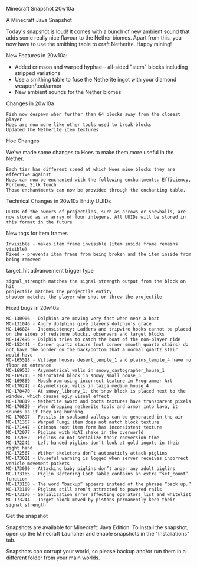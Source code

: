 
Minecraft Snapshot 20w10a

A Minecraft Java Snapshot

Today's snapshot is loud! It comes with a bunch of new ambient sound that adds some really nice flavour to the Nether biomes. Apart from this, you now have to use the smithing table to craft Netherite. Happy mining!

New Features in 20w10a:

   * Added crimson and warped hyphae – all-sided "stem" blocks including stripped variations
   * Use a smithing table to fuse the Netherite ingot with your diamond weapon/tool/armor
   * New ambient sounds for the Nether biomes

Changes in 20w10a

    Fish now despawn when further than 64 blocks away from the closest player
    Hoes are now more like other tools used to break blocks
    Updated the Netherite item textures

Hoe Changes

We've made some changes to Hoes to make them more useful in the Nether.

    Each tier has different speed at which Hoes mine blocks they are effective against
    Hoes can now be enchanted with the following enchantments: Efficiency, Fortune, Silk Touch
    Those enchantments can now be provided through the enchanting table.

Technical Changes in 20w10a
Entity UUIDs

    UUIDs of the owners of projectiles, such as arrows or snowballs, are now stored as an array of four integers. All UUIDs will be stored in this format in the future

New tags for item frames

    Invisible - makes item frame invisible (item inside frame remains visible)
    Fixed - prevents item frame from being broken and the item inside from being removed

target_hit advancement trigger type

    signal_strength matches the signal strength output from the block on hit
    projectile matches the projectile entity
    shooter matches the player who shot or threw the projectile

Fixed bugs in 20w10a

    MC-130906 - Dolphins are moving very fast when near a boat
    MC-131046 - Angry dolphins give players dolphin’s grace
    MC-146824 - Inconsistency: Ladders and tripwire hooks cannot be placed on the sides of redstone blocks, observers and target blocks
    MC-147496 - Dolphin tries to catch the boat of the non-player ride
    MC-152441 - Corner quartz stairs (not corner smooth quartz stairs) do not have the border on the back/bottom that a normal quartz stair would have
    MC-165518 - Village houses desert_temple_1 and plains_temple_4 have no floor at entrance
    MC-169533 - Asymmetrical walls in snowy_cartographer_house_1
    MC-169715 - Misrotated block in snowy_small_house_3
    MC-169869 - Mooshroom using incorrect texture in Programmer Art
    MC-170242 - Asymmetrical walls in taiga_medium_house_4
    MC-170470 - At snowy_library_1, the snow block is placed next to the window, which causes ugly visual effect
    MC-170819 - Netherite sword and boots textures have transparent pixels
    MC-170829 - When dropping netherite tools and armor into lava, it sounds as if they are burning
    MC-170897 - Fossils in soulsand valleys can be generated in the air
    MC-171367 - Warped Fungi item does not match block texture
    MC-171447 - Crimson root item form has inconsistent texture
    MC-172077 - Piglins with NoAI shake in the overworld
    MC-172082 - Piglins do not serialize their conversion time
    MC-172242 - Left handed piglins don’t look at gold ingots in their right hand
    MC-172567 - Wither skeletons don’t automaticly attack piglins
    MC-173021 - Unuseful warning is logged when server receives incorrect vehicle movement packets
    MC-173090 - Attacking baby piglins don’t anger any adult piglins
    MC-173165 - Piglin Bartering Loot Table contains an extra “set_count” function
    MC-173168 - The word “backup” appears instead of the phrase “back up.”
    MC-173169 - Piglins still aren’t attracted to powered rails
    MC-173176 - Serialization error affecting operators list and whitelist
    MC-173244 - Target block moved by pistons permanently keep their signal strength

Get the snapshot

Snapshots are available for Minecraft: Java Edition. To install the snapshot, open up the Minecraft Launcher and enable snapshots in the "Installations" tab.

Snapshots can corrupt your world, so please backup and/or run them in a different folder from your main worlds.
